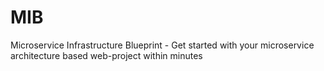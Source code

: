 MIB
===

Microservice Infrastructure Blueprint - Get started with your microservice architecture based web-project within minutes

